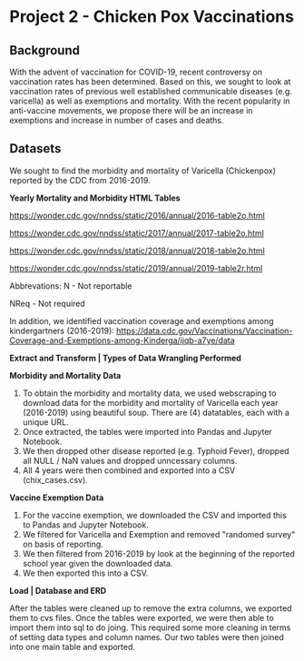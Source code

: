# Project 2 - Chicken Pox Vaccinations

## Background
With the advent of vaccination for COVID-19, recent controversy on vaccination rates has been determined.  Based on this, we sought to look at vaccination rates of previous well established communicable diseases (e.g. varicella) as well as exemptions and mortality.  With the recent popularity in anti-vaccine movements, we propose there will be an increase in exemptions and increase in number of cases and deaths.

## Datasets
We sought to find the morbidity and mortality of Varicella (Chickenpox) reported by the CDC from 2016-2019.

**Yearly Mortality and Morbidity HTML Tables**

https://wonder.cdc.gov/nndss/static/2016/annual/2016-table2o.html

https://wonder.cdc.gov/nndss/static/2017/annual/2017-table2o.html

https://wonder.cdc.gov/nndss/static/2018/annual/2018-table2o.html

https://wonder.cdc.gov/nndss/static/2019/annual/2019-table2r.html

Abbrevations:
N - Not reportable

NReq - Not required

In addition, we identified vaccination coverage and exemptions among kindergartners (2016-2019):
https://data.cdc.gov/Vaccinations/Vaccination-Coverage-and-Exemptions-among-Kinderga/ijqb-a7ye/data

**Extract and Transform | Types of Data Wrangling Performed**

**Morbidity and Mortality Data**
  1. To obtain the morbidity and mortality data, we used webscraping to download data for the morbidity and mortality of Varicella each year (2016-2019) using beautiful soup.
     There are (4) datatables, each with a unique URL. 
  2.  Once extracted, the tables were imported into Pandas and Jupyter Notebook.  
  3. We then dropped other disease reported (e.g. Typhoid Fever), dropped all NULL / NaN values and dropped unncessary columns.  
  4. All 4 years were then combined and exported into a CSV (chix_cases.csv).

**Vaccine Exemption Data**
  1. For the vaccine exemption, we downloaded the CSV and imported this to Pandas and Jupyter Notebook.  
  2. We filtered for Varicella and Exemption and removed "randomed survey" on basis of reporting.  
  3. We then filtered from 2016-2019 by look at the beginning of the reported school year given the downloaded data.  
  4. We then exported this into a CSV.

**Load | Database and ERD**

After the tables were cleaned up to remove the extra columns, we exported them to cvs files. Once the tables were exported, we were then able to import them into sql to do joing. This required some more cleaning in terms of setting data types and column names. Our two tables were then joined into one main table and exported.

